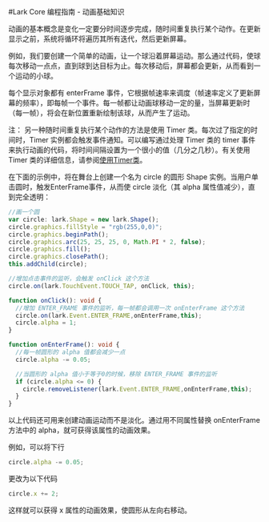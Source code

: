 #Lark Core 编程指南 - 动画基础知识

动画的基本概念是变化一定要分时间逐步完成，随时间重复执行某个动作。在更新显示之前，系统将循环将遍历其所有迭代，然后更新屏幕。

例如，我们要创建一个简单的动画，让一个球沿着屏幕运动。那么通过代码，使球每次移动一点点，直到球到达目标为止。每次移动后，屏幕都会更新，从而看到一个运动的小球。

每个显示对象都有 enterFrame 事件，它根据帧速率来调度（帧速率定义了更新屏幕的频率），即每帧一个事件。每一帧都让动画球移动一定的量，当屏幕更新时（每一帧），将会在新位置重新绘制该球，从而产生了运动。

注： 另一种随时间重复执行某个动作的方法是使用 Timer 类。每次过了指定的时间时，Timer 实例都会触发事件通知。可以编写通过处理 Timer 类的 timer 事件来执行动画的代码，将时间间隔设置为一个很小的值（几分之几秒）。有关使用 Timer 类的详细信息，请参阅[使用Timer类](3-1-timer.md)。

在下面的示例中，将在舞台上创建一个名为 circle 的圆形 Shape 实例。当用户单击圆时，触发EnterFrame事件，从而使 circle 淡化（其 alpha 属性值减少），直到完全透明：
```  TypeScript
//画一个圆
var circle: lark.Shape = new lark.Shape();
circle.graphics.fillStyle = "rgb(255,0,0)";
circle.graphics.beginPath();
circle.graphics.arc(25, 25, 25, 0, Math.PI * 2, false);
circle.graphics.fill();
circle.graphics.closePath();
this.addChild(circle);

//增加点击事件的监听，会触发 onClick 这个方法
circle.on(lark.TouchEvent.TOUCH_TAP, onClick, this);

function onClick(): void {
  //增加 ENTER_FRAME 事件的监听，每一帧都会调用一次 onEnterFrame 这个方法
  circle.on(lark.Event.ENTER_FRAME,onEnterFrame,this);
  circle.alpha = 1;
}

function onEnterFrame(): void {
  //每一帧圆形的 alpha 值都会减少一点
  circle.alpha -= 0.05;

  //当圆形的 alpha 值小于等于0的时候，移除 ENTER_FRAME 事件的监听
  if (circle.alpha <= 0) {
    circle.removeListener(lark.Event.ENTER_FRAME,onEnterFrame,this);
  }
}
```
以上代码还可用来创建动画运动而不是淡化。通过用不同属性替换 onEnterFrame 方法中的 alpha，就可获得该属性的动画效果。

例如，可以将下行
```  TypeScript
circle.alpha -= 0.05;
```
更改为以下代码
```  TypeScript
circle.x += 2;
```
这样就可以获得 x 属性的动画效果，使圆形从左向右移动。
